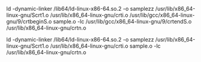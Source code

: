 ld -dynamic-linker /lib64/ld-linux-x86-64.so.2 -o samplezz /usr/lib/x86_64-linux-gnu/Scrt1.o /usr/lib/x86_64-linux-gnu/crti.o /usr/lib/gcc/x86_64-linux-gnu/9/crtbeginS.o sample.o -lc /usr/lib/gcc/x86_64-linux-gnu/9/crtendS.o /usr/lib/x86_64-linux-gnu/crtn.o

ld -dynamic-linker /lib64/ld-linux-x86-64.so.2 -o samplezz /usr/lib/x86_64-linux-gnu/Scrt1.o /usr/lib/x86_64-linux-gnu/crti.o sample.o -lc /usr/lib/x86_64-linux-gnu/crtn.o